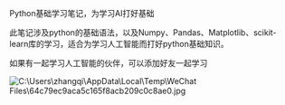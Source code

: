 Python基础学习笔记，为学习AI打好基础

此笔记涉及python的基础语法，以及Numpy、Pandas、Matplotlib、scikit-learn库的学习，适合为学习人工智能而打好python基础知识。

如果有一起学习人工智能的伙伴，可以添加好友一起学习

![C:\\Users\\zhangqi\\AppData\\Local\\Temp\\WeChat Files\\64c79ec9aca5c165f8acb209c0c8ae0.jpg](media/4a91067a86402331c1405234e2179ce8.jpg)
